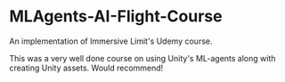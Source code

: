 # MLAgents-AI-Flight-Course
An implementation of Immersive Limit's Udemy course. 

This was a very well done course on using Unity's ML-agents along with creating Unity assets. Would recommend! 
